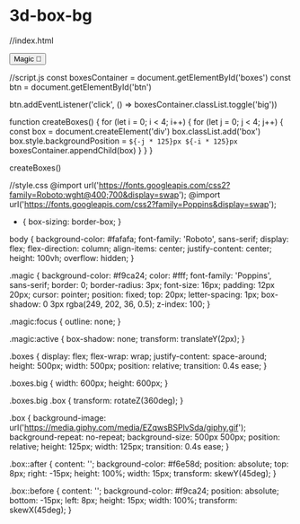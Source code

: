 # 3d-box-bg
//index.html
<!DOCTYPE html>
<html lang="en">
  <head>
    <meta charset="UTF-8" />
    <meta name="viewport" content="width=device-width, initial-scale=1.0" />
    <link
      rel="stylesheet"
      href="https://cdnjs.cloudflare.com/ajax/libs/font-awesome/5.14.0/css/all.min.css"
      integrity="sha512-1PKOgIY59xJ8Co8+NE6FZ+LOAZKjy+KY8iq0G4B3CyeY6wYHN3yt9PW0XpSriVlkMXe40PTKnXrLnZ9+fkDaog=="
      crossorigin="anonymous"
    />
    <link rel="stylesheet" href="style.css" />
    <title>3D Boxes Background</title>
  </head>
  <body>
    <button id="btn" class="magic">Magic 🎩</button>
    <div id="boxes" class="boxes big"></div>
    <script src="script.js"></script>
  </body>
</html>

//script.js
const boxesContainer = document.getElementById('boxes')
const btn = document.getElementById('btn')

btn.addEventListener('click', () => boxesContainer.classList.toggle('big'))

function createBoxes() {
  for (let i = 0; i < 4; i++) {
    for (let j = 0; j < 4; j++) {
      const box = document.createElement('div')
      box.classList.add('box')
      box.style.backgroundPosition = `${-j * 125}px ${-i * 125}px`
      boxesContainer.appendChild(box)
    }
  }
}

createBoxes()

//style.css
@import url('https://fonts.googleapis.com/css2?family=Roboto:wght@400;700&display=swap');
@import url('https://fonts.googleapis.com/css2?family=Poppins&display=swap');

* {
  box-sizing: border-box;
}

body {
  background-color: #fafafa;
  font-family: 'Roboto', sans-serif;
  display: flex;
  flex-direction: column;
  align-items: center;
  justify-content: center;
  height: 100vh;
  overflow: hidden;
}

.magic {
  background-color: #f9ca24;
  color: #fff;
  font-family: 'Poppins', sans-serif;
  border: 0;
  border-radius: 3px;
  font-size: 16px;
  padding: 12px 20px;
  cursor: pointer;
  position: fixed;
  top: 20px;
  letter-spacing: 1px;
  box-shadow: 0 3px rgba(249, 202, 36, 0.5);
  z-index: 100;
}

.magic:focus {
  outline: none;
}

.magic:active {
  box-shadow: none;
  transform: translateY(2px);
}

.boxes {
  display: flex;
  flex-wrap: wrap;
  justify-content: space-around;
  height: 500px;
  width: 500px;
  position: relative;
  transition: 0.4s ease;
}

.boxes.big {
  width: 600px;
  height: 600px;
}

.boxes.big .box {
  transform: rotateZ(360deg);
}

.box {
  background-image: url('https://media.giphy.com/media/EZqwsBSPlvSda/giphy.gif');
  background-repeat: no-repeat;
  background-size: 500px 500px;
  position: relative;
  height: 125px;
  width: 125px;
  transition: 0.4s ease;
}

.box::after {
  content: '';
  background-color: #f6e58d;
  position: absolute;
  top: 8px;
  right: -15px;
  height: 100%;
  width: 15px;
  transform: skewY(45deg);
}

.box::before {
  content: '';
  background-color: #f9ca24;
  position: absolute;
  bottom: -15px;
  left: 8px;
  height: 15px;
  width: 100%;
  transform: skewX(45deg);
}
